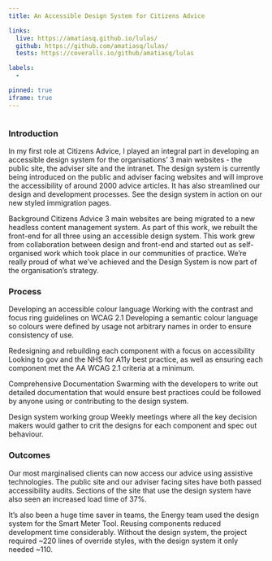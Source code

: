 ```yaml
---
title: An Accessible Design System for Citizens Advice

links:
  live: https://amatiasq.github.io/lulas/
  github: https://github.com/amatiasq/lulas/
  tests: https://coveralls.io/github/amatiasq/lulas

labels:
  - 

pinned: true
iframe: true
---
```


<img src="CADesignSystem.png" alt=''></img>

### Introduction

In my first role at Citizens Advice, I played an integral part in developing an accessible design system for the organisations’ 3 main websites - the public site, the adviser site and the intranet. The design system is currently being introduced on the public and adviser facing websites and will improve the accessibility of around 2000 advice articles. It has also streamlined our design and development processes. See the design system in action on our new styled immigration pages.

Background
Citizens Advice 3 main websites are being migrated to a new headless content management system. As part of this work, we rebuilt the front-end for all three using an accessible design system. This work grew from collaboration between design and front-end and started out as self-organised work which took place in our communities of practice. We’re really proud of what we’ve achieved and the Design System is now part of the organisation’s strategy.

<!-- end extract -->


### Process

Developing an accessible colour language 
Working with the contrast and focus ring guidelines on WCAG 2.1 Developing a semantic colour language so colours were defined by usage not arbitrary names in order to ensure consistency of use. 

Redesigning and rebuilding each component with a focus on accessibility
Looking to gov and the NHS for A11y best practice, as well as ensuring each component met the AA WCAG 2.1 criteria at a minimum. 

Comprehensive Documentation
Swarming with the developers to write out detailed documentation that would ensure best practices could be followed by anyone using or contributing to the design system. 

Design system working group
Weekly meetings where all the key decision makers would gather to crit the designs for each component and spec out behaviour. 

### Outcomes

Our most marginalised clients can now access our advice using assistive technologies. The public site and our adviser facing sites have both passed accessibility audits. Sections of the site that use the design system have also seen an increased load time of 37%.

It’s also been a huge time saver in teams, the Energy team used the design system for the Smart Meter Tool. Reusing components reduced development time considerably. Without the design system, the project required ~220 lines of override styles, with the design system it only needed ~110.